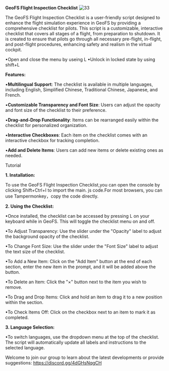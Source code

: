 
****GeoFS Flight Inspection Checklist****
![33](https://github.com/user-attachments/assets/b838032a-18e1-4a39-b170-0b1bf5844c12)

The GeoFS Flight Inspection Checklist is a user-friendly script designed to enhance the flight simulation experience in GeoFS by providing a comprehensive checklist for pilots. This script is a customizable, interactive checklist that covers all stages of a flight, from preparation to shutdown. It is created to ensure that pilots go through all necessary pre-flight, in-flight, and post-flight procedures, enhancing safety and realism in the virtual cockpit.


•Open and close the menu by useing L
•Unlock in locked state by using shift+L


**Features:**

•**Multilingual Support**: The checklist is available in multiple languages, including English, Simplified Chinese, Traditional Chinese, Japanese, and French.

•**Customizable Transparency and Font Size**: Users can adjust the opacity and font size of the checklist to their preference.

•**Drag-and-Drop Functionality**: Items can be rearranged easily within the checklist for personalized organization.

•**Interactive Checkboxes**: Each item on the checklist comes with an interactive checkbox for tracking completion.

•**Add and Delete Items**: Users can add new items or delete existing ones as needed.




Tutorial

**1. Installation:**

To use the GeoFS Flight Inspection Checklist,you can open the console by clicking Shift+Ctrl+I to import the main. js code.For most browsers, you can use Tampermonkey，copy the code directly.






**2. Using the Checklist:**

•Once installed, the checklist can be accessed by pressing L on your keyboard while in GeoFS. This will toggle the checklist menu on and off.

•To Adjust Transparency: Use the slider under the "Opacity" label to adjust the background opacity of the checklist.

•To Change Font Size: Use the slider under the "Font Size" label to adjust the text size of the checklist.

•To Add a New Item: Click on the "Add Item" button at the end of each section, enter the new item in the prompt, and it will be added above the button.

•To Delete an Item: Click the "×" button next to the item you wish to remove.

•To Drag and Drop Items: Click and hold an item to drag it to a new position within the section.

•To Check Items Off: Click on the checkbox next to an item to mark it as completed.





**3. Language Selection:**

•To switch languages, use the dropdown menu at the top of the checklist. The script will automatically update all labels and instructions to the selected language.


Welcome to join our group to learn about the latest developments or provide suggestions: https://discord.gg/4dGHsNqgCH


